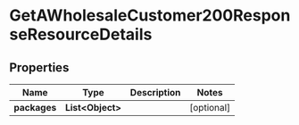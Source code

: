 

# GetAWholesaleCustomer200ResponseResourceDetails


## Properties

| Name | Type | Description | Notes |
|------------ | ------------- | ------------- | -------------|
|**packages** | **List&lt;Object&gt;** |  |  [optional] |



